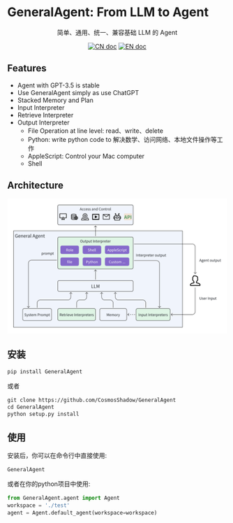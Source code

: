 # GeneralAgent: From LLM to Agent
<p align="center">简单、通用、统一、兼容基础 LLM 的 Agent</p>

<p align="center">
<a href="docs/README_CN.md"><img src="https://img.shields.io/badge/文档-中文版-blue.svg" alt="CN doc"></a>
<a href="README.md"><img src="https://img.shields.io/badge/document-English-blue.svg" alt="EN doc"></a>
</p>

## Features

  - Agent with GPT-3.5 is stable
  - Use GeneralAgent simply as use ChatGPT
  - Stacked Memory and Plan
  - Input Interpreter
  - Retrieve Interpreter
  - Output Interpreter
      - File Operation at line level: read、write、delete
      - Python: write python code to 解决数学、访问网络、本地文件操作等工作
      - AppleScript: Control your Mac computer
      - Shell

## Architecture

![Architecture](docs/images/Architecture.png)


## 安装

```bash
pip install GeneralAgent
```

或者

```shell
git clone https://github.com/CosmosShadow/GeneralAgent
cd GeneralAgent
python setup.py install
```



## 使用

安装后，你可以在命令行中直接使用:

```bash
GeneralAgent
```

或者在你的python项目中使用: 

```python
from GeneralAgent.agent import Agent
workspace = './test'
agent = Agent.default_agent(workspace=workspace)

```
